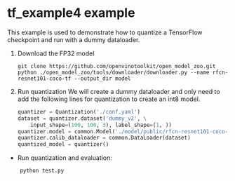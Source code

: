 tf_example4 example
=====================
This example is used to demonstrate how to quantize a TensorFlow checkpoint and run with a dummy dataloader.  

1. Download the FP32 model
    ```
    git clone https://github.com/openvinotoolkit/open_model_zoo.git
    python ./open_model_zoo/tools/downloader/downloader.py --name rfcn-resnet101-coco-tf --output_dir model 
    ```

2. Run quantization
We will create a dummy dataloader and only need to add the following lines for quantization to create an int8 model.
    ```python
    quantizer = Quantization('./conf.yaml')
    dataset = quantizer.dataset('dummy_v2', \
        input_shape=(100, 100, 3), label_shape=(1, ))
    quantizer.model = common.Model('./model/public/rfcn-resnet101-coco-tf/rfcn_resnet101_coco_2018_01_28/')
    quantizer.calib_dataloader = common.DataLoader(dataset)
    quantized_model = quantizer()
    
    ```
* Run quantization and evaluation:
```shell
    python test.py
``` 

